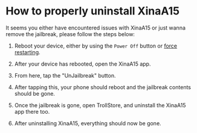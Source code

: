 # How to properly uninstall XinaA15
It seems you either have encountered issues with XinaA15 or just wanna remove the jailbreak, please follow the steps below:

1. Reboot your device, either by using the `Power Off` button or [force restarting](https://support.apple.com/guide/iphone/force-restart-iphone-iph8903c3ee6/ios).

2. After your device has rebooted, open the XinaA15 app.

3. From here, tap the "UnJailbreak" button.

4. After tapping this, your phone should reboot and the jailbreak contents should be gone.

5. Once the jailbreak is gone, open TrollStore, and uninstall the XinaA15 app there too.

6. After uninstalling XinaA15, everything should now be gone.
